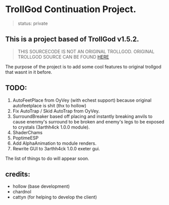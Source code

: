 # TrollGod Continuation Project.
> status: private
 ## This is a project based of TrollGod v1.5.2.
 > THIS SOURCECODE IS NOT AN ORIGINAL TROLLGOD. ORIGINAL TROLLGOD SOURCE CAN BE FOUND [HERE](https://github.com/notperry1234567890/TrollGod-v1.5.2-Buildable-SRC) 
 
 The purpose of the project is to add some cool features to original trollgod that wasnt in it before.
 ## TODO:
 1. AutoFeetPlace from OyVey (with echest support) because original autofeetplace is shit (thx to hollow)
 2. Fix AutoTrap / Skid AutoTrap from OyVey.
 3. SurroundBreaker based off placing and instantly breaking anvils to cause enenmy's surround to be broken and enemy's legs to be exposed to crystals (3arthh4ck 1.0.0 module).
 4. ShaderChams 
 5. PoptimeESP
 6. Add AlphaAnimation to module renders.
 7. Rewrite GUI to 3arthh4ck 1.0.0 exeter gui.
 
 The list of things to do will appear soon.
 
 
 
 ## credits:
 - hollow (base development)
 - chardnol
 - cattyn (for helping to develop the client)
